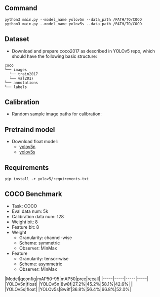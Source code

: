 ## Command
```
python3 main.py --model_name yolov5n --data_path /PATH/TO/COCO
python3 main.py --model_name yolov5s --data_path /PATH/TO/COCO
```

## Dataset
-  Download and prepare coco2017 as described in YOLOv5 repo, which should have the following basic structure:

  ```
  coco
  └── images
    └── train2017
    └── val2017
  └── annotations
  └── labels
  ```

## Calibration
-  Random sample image paths for calibration:


## Pretraind model

- Download float model:
    - [yolov5n]()
    - [yolov5s]()

## Requirements
```
pip install -r yolov5/requirements.txt
```

## COCO Benchmark
- Task: COCO
- Eval data num: 5k
- Calibration data num: 128
- Weight bit: 8
- Feature bit: 8
- Weight
  - Granularity: channel-wise
  - Scheme: symmetric
  - Observer: MinMax
- Feature
  - Granularity: tensor-wise
  - Scheme: asymmetric
  - Observer: MinMax

|Model|qconfig|mAP50-95|mAP50|prec|recall|
|-----|-----|-----|-----|
|YOLOv5n|float|
|YOLOv5n|8w8f|27.2%|45.2%|58.1%|42.6%|
|
|YOLOv5s|float|
|YOLOv5s|8w8f|36.8%|56.4%|66.8%|52.0%|